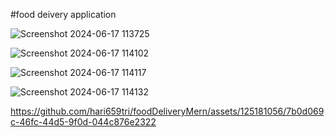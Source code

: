#food deivery application
<div align='centre'> 


![Screenshot 2024-06-17 113725](https://github.com/hari659tri/foodDeliveryMern/assets/125181056/7d2a69d6-6edf-4d85-b2e2-e1e25ab5a2f7)

![Screenshot 2024-06-17 114102](https://github.com/hari659tri/foodDeliveryMern/assets/125181056/2f7cd228-4224-4bda-8e40-1d231c7f9a11)

![Screenshot 2024-06-17 114117](https://github.com/hari659tri/foodDeliveryMern/assets/125181056/2ae101ff-a409-4805-b4db-7ec69cd85572)

![Screenshot 2024-06-17 114132](https://github.com/hari659tri/foodDeliveryMern/assets/125181056/dc152380-a1c9-4555-a4bf-d96547499ba4)

https://github.com/hari659tri/foodDeliveryMern/assets/125181056/7b0d069c-46fc-44d5-9f0d-044c876e2322




</div>

